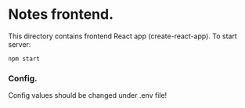 # Notes frontend.
This directory contains frontend React app (create-react-app).
To start server:
```commandLIne
npm start
```

### Config.
Config values should be changed under .env file!